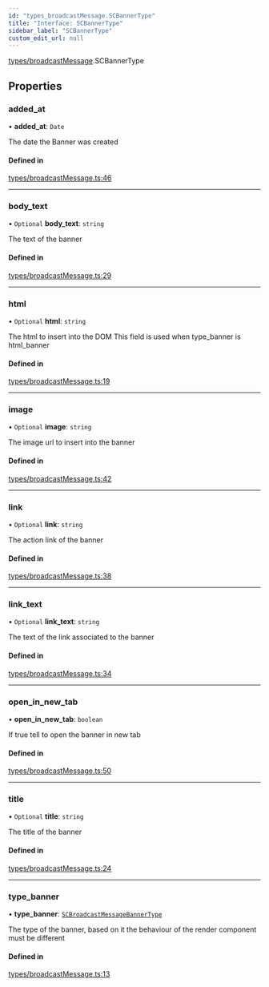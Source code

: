 ```yaml
---
id: "types_broadcastMessage.SCBannerType"
title: "Interface: SCBannerType"
sidebar_label: "SCBannerType"
custom_edit_url: null
---
```


[types/broadcastMessage](../modules/types_broadcastMessage.md).SCBannerType

## Properties

### added\_at

• **added\_at**: `Date`

The date the Banner was created

#### Defined in

[types/broadcastMessage.ts:46](https://github.com/selfcommunity/community-ui/blob/e8a635a/packages/sc-core/src/types/broadcastMessage.ts#L46)

___

### body\_text

• `Optional` **body\_text**: `string`

The text of the banner

#### Defined in

[types/broadcastMessage.ts:29](https://github.com/selfcommunity/community-ui/blob/e8a635a/packages/sc-core/src/types/broadcastMessage.ts#L29)

___

### html

• `Optional` **html**: `string`

The html to insert into the DOM
This field is used when type_banner is html_banner

#### Defined in

[types/broadcastMessage.ts:19](https://github.com/selfcommunity/community-ui/blob/e8a635a/packages/sc-core/src/types/broadcastMessage.ts#L19)

___

### image

• `Optional` **image**: `string`

The image url to insert into the banner

#### Defined in

[types/broadcastMessage.ts:42](https://github.com/selfcommunity/community-ui/blob/e8a635a/packages/sc-core/src/types/broadcastMessage.ts#L42)

___

### link

• `Optional` **link**: `string`

The action link of the banner

#### Defined in

[types/broadcastMessage.ts:38](https://github.com/selfcommunity/community-ui/blob/e8a635a/packages/sc-core/src/types/broadcastMessage.ts#L38)

___

### link\_text

• `Optional` **link\_text**: `string`

The text of the link associated to the banner

#### Defined in

[types/broadcastMessage.ts:34](https://github.com/selfcommunity/community-ui/blob/e8a635a/packages/sc-core/src/types/broadcastMessage.ts#L34)

___

### open\_in\_new\_tab

• **open\_in\_new\_tab**: `boolean`

If true tell to open the banner in new tab

#### Defined in

[types/broadcastMessage.ts:50](https://github.com/selfcommunity/community-ui/blob/e8a635a/packages/sc-core/src/types/broadcastMessage.ts#L50)

___

### title

• `Optional` **title**: `string`

The title of the banner

#### Defined in

[types/broadcastMessage.ts:24](https://github.com/selfcommunity/community-ui/blob/e8a635a/packages/sc-core/src/types/broadcastMessage.ts#L24)

___

### type\_banner

• **type\_banner**: [`SCBroadcastMessageBannerType`](../enums/types_broadcastMessage.SCBroadcastMessageBannerType.md)

The type of the banner, based on it the behaviour of the render component must be different

#### Defined in

[types/broadcastMessage.ts:13](https://github.com/selfcommunity/community-ui/blob/e8a635a/packages/sc-core/src/types/broadcastMessage.ts#L13)
